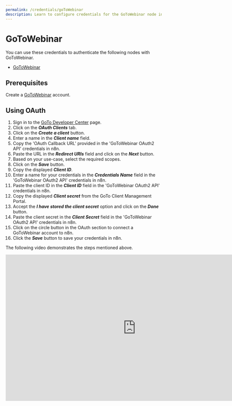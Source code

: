 ```yaml
---
permalink: /credentials/goToWebinar
description: Learn to configure credentials for the GoToWebinar node in n8n
---
```


# GoToWebinar

You can use these credentials to authenticate the following nodes with GoToWebinar.
- [GoToWebinar](../../nodes-library/nodes/GoToWebinar/README.md)

## Prerequisites

Create a [GoToWebinar](https://gotowebinar.com/) account.

## Using OAuth

<!-- ::: tip ⛅️ Note for n8n.cloud users
You'll only need to enter the Credentials Name and click on the circle button in the OAuth section to connect your GoToWebinar account to n8n.
::: -->

1. Sign in to the [GoTo Developer Center](https://developer.goto.com/) page.
2. Click on the ***OAuth Clients*** tab.
3. Click on the ***Create a client*** button.
4. Enter a name in the ***Client name*** field.
5. Copy the 'OAuth Callback URL' provided in the 'GoToWebinar OAuth2 API' credentials in n8n.
6. Paste the URL in the ***Redirect URIs*** field and click on the ***Next*** button.
7. Based on your use-case, select the required scopes.
8. Click on the ***Save*** button.
9. Copy the displayed ***Client ID***.
10. Enter a name for your credentials in the ***Credentials Name*** field in the 'GoToWebinar OAuth2 API' credentials in n8n.
11. Paste the client ID in the ***Client ID*** field in the 'GoToWebinar OAuth2 API' credentials in n8n.
12. Copy the displayed ***Client secret*** from the GoTo Client Management Portal.
13. Accept the ***I have stored the client secret*** option and click on the ***Done*** button.
14. Paste the client secret in the ***Client Secret*** field in the 'GoToWebinar OAuth2 API' credentials in n8n.
15. Click on the circle button in the OAuth section to connect a GoToWebinar account to n8n.
16. Click the ***Save*** button to save your credentials in n8n.

The following video demonstrates the steps mentioned above.

<div class="video-container">
<iframe width="840" height="472.5" src="https://www.youtube.com/embed/tpauUQ2zTkk" frameborder="0" allow="accelerometer; autoplay; clipboard-write; encrypted-media; gyroscope; picture-in-picture" allowfullscreen></iframe>
</div>
